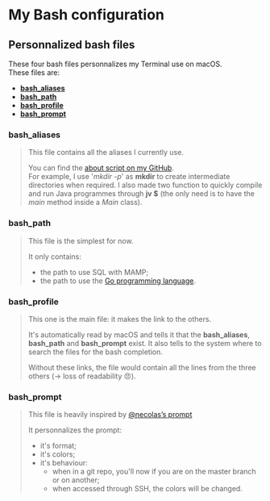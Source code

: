 # My Bash configuration

## Personnalized bash files

These four bash files personnalizes my Terminal use on macOS.  
These files are:  

- **[bash_aliases](#aliases)**
- **[bash_path](#path)**
- **[bash_profile](#profile)**
- **[bash_prompt](#prompt)**    

<a name="aliases"></a>
### bash_aliases
> This file contains all the aliases I currently use.  
> 
> You can find the [about script on my GitHub](https://github.com/Harchytekt/about).  
> For example, I use '_mkdir -p_' as **mkdir** to create intermediate directories when required.
> I also made two function to quickly compile and run Java programmes through **jv $** (the only need is to have the _main_ method inside a _Main_ class).

<a name="path"></a>
### bash_path
> This file is the simplest for now.  
> 
> It only contains:  
> 
> - the path to use SQL with MAMP;
> - the path to use the [Go programming language](https://golang.org).

<a name="profile"></a>
### bash_profile
> This one is the main file: it makes the link to the others.
> 
> It's automatically read by macOS and tells it that the **bash_aliases**, **bash_path** and **bash_prompt** exist. It also tells to the system where to search the files for the bash completion.  
> 
> Without these links, the file would contain all the lines from the three others (→ loss of readability 😠).

<a name="prompt"></a>
### bash_prompt
> This file is heavily inspired by [@necolas’s prompt](https://github.com/necolas/dotfiles)
> 
> It personnalizes the prompt:  
> 
> - it's format;
> - it's colors;
> - it's behaviour:  
> 	- when in a git repo, you'll now if you are on the master branch or on another;
> 	- when accessed through SSH, the colors will be changed.
